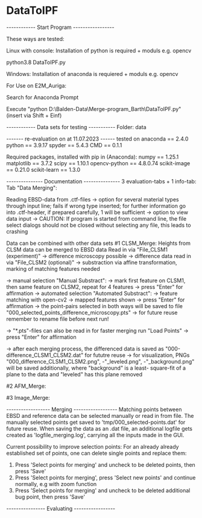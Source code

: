 # DataToIPF

------------  Start Program  -----------------

These ways are tested:

Linux with console:
Installation of python is required + moduls e.g. opencv

python3.8 DataToIPF.py


Windows:
Installation of anaconda is requiered + moduls e.g. opencv

For Use on E2M_Auriga:

Search for Anaconda Prompt

Execute "python D:\Balden-Data\Merge-program_Barth\DataToIPF.py" (insert via Shift + Einf)



------------  Data sets for testing -----------
Folder: data

-------  re-evaluation on at 11.07.2023  ------
tested on
anaconda 	== 2.4.0
python		== 3.9.17
spyder		== 5.4.3
CMD		== 0.1.1

Required packages, installed with pip in (Anaconda):
numpy 		== 1.25.1
matplotlib 	== 3.7.2
scipy		== 1.10.1
opencv-python	== 4.8.0.74
scikit-image	== 0.21.0
scikit-learn	== 1.3.0

---------------  Documentation  ---------------
3 evaluation-tabs + 1 info-tab:
Tab "Data Merging":

Reading EBSD-data from .ctf-files 
-> option for several material types through input line; fails if wrong 
	type inserted; for further information go into .ctf-header, 
	if prepared carefully, 1 will be sufficient
-> option to view data input
-> CAUTION: If program is started from command line, the file select 
	dialogs should not be closed without selecting any file, this
	leads to crashing

Data can be combined with other data sets
#1 CLSM_Merge:
Heights from CLSM data can be merged to EBSD data
Read in via "File_CLSM1 (experiment)"
-> difference microscopy possible
 -> difference data read in via "File_CLSM2 (optional)"
 -> substraction via affine transformation, marking of matching features needed

  -> manual selection "Manual Substract":
   -> mark first feature on CLSM1, then same feature on CLSM2, repeat for 4 features
   -> press "Enter" for affirmation
  -> automated selection "Automated Substract":
   -> feature matching with open-cv2
   -> mapped features shown
   -> press "Enter" for affirmation
  -> the point-pairs selected in both ways will be saved to file
     "000_selected_points_difference_microscopy.pts"
  -> for future reuse remember to rename file before next run!

  -> "*.pts"-files can also be read in for faster merging run "Load Points"
   -> press "Enter" for affirmation
 
 -> after each merging process, the differenced data is saved as 
    "000-difference_CLSM1_CLSM2.dat" for fututre reuse
 -> for visualization, PNGs "000_difference_CLSM1_CLSM2.png", -"_leveled.png", 
    -"_background.png" will be saved additionally, where "background" is a least-
    square-fit of a plane to the data and "leveled" has this plane removed
    

#2 AFM_Merge:

#3 Image_Merge:

------------------  Merging  ------------------
Matching points between EBSD and reference data can be selected manually
or read in from file. The manually selected points get saved to 
'tmp/000_selected-points.dat' for future reuse.
When saving the data as an .dat file, an additional logfile gets created
as 'logfile_merging.log', carrying all the inputs made in the GUI.

Current possibility to improve selection points:
For an already already established set of points, one can delete single 
points and replace them:
1. Press 'Select points for merging' and uncheck to be deleted points, 
	then press 'Save'
2. Press 'Select points for merging', press 'Select new points' and 
	continue normally, e.g with zoom function 
3. Press 'Select points for merging' and uncheck to be deleted additional
	bug point, then press 'Save'

----------------  Evaluating  -----------------


